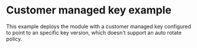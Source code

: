 # Customer managed key example

This example deploys the module with a customer managed key configured to point to an specific key version, which doesn't support an auto rotate policy.
